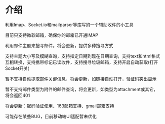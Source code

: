 # 介绍
利用Imap、Socket.io和mailparser等库写的一个辅助收件的小工具<br>

目前只支持微软邮箱，确保你的邮箱已开通IMAP<br>

利用邮件主题来搜寻邮件，将会更新，提供多种搜寻方式<br>

支持主题大小写及模糊查询，支持指定日期到现在日期查询，支持text和html格式互相转换，支持携带标记已读收件，支持搜寻垃圾邮箱，支持开启自动获取(打开Socket开关)<br>

暂不支持自动提取邮件关键信息，将会更新，如链接自动打开，验证码突出显示<br>

暂不支持邮件类型为附件的邮件查询，将会更新，如类型为attachment或其它，将会返回401<br>

将会更新：密码验证使用、163邮箱支持、gmail邮箱支持<br>

可能存在某些BUG，目前移动端UI适配暂未优化